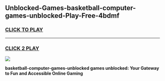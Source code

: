 
## Unblocked-Games-basketball-computer-games-unblocked-Play-Free-4bdmf
<h3>
<a href="https://premium76.site?title=basketball-computer-games-unblocked&ref=19M">CLICK TO PLAY</a></h3>
<hr>

<h3>
<a href="https://premium76.site?title=basketball-computer-games-unblocked&ref=19M">CLICK 2 PLAY</a>
  
</h3>

<a href="https://premium76.site?title=basketball-computer-games-unblocked&ref=19M"><img src="https://clearcache.store/games.png"></a>


**basketball-computer-games-unblocked games unblocked: Your Gateway to Fun and Accessible Online Gaming**

